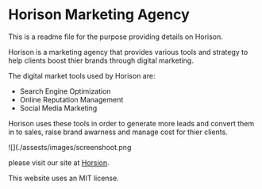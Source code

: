 # Horison Marketing Agency

This is a readme file for the purpose providing details on Horison.

Horison is a marketing agency that provides various tools and strategy to help clients boost thier brands through digital marketing.

The digital market tools used by Horison are:
* Search Engine Optimization
* Online Reputation Management
* Social Media Marketing

Horison uses these tools in order to generate more leads and convert them in to sales, raise brand awarness and manage cost for thier clients.

![](./assests/images/screenshoot.png

please visit our site at [Horsion](https://laithalwani.github.io/horison-marketing-agency/).

This website uses an MIT license.
